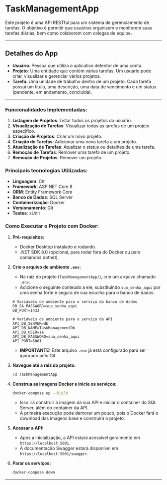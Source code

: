 # TaskManagementApp

Este projeto é uma API RESTful para um sistema de gerenciamento de tarefas. O objetivo é permitir que usuários organizem e monitorem suas tarefas diárias, bem como colaborem com colegas de equipe.

---

## Detalhes do App

* **Usuário**: Pessoa que utiliza o aplicativo detentor de uma conta.
* **Projeto**: Uma entidade que contém várias tarefas. Um usuário pode criar, visualizar e gerenciar vários projetos.
* **Tarefa**: Uma unidade de trabalho dentro de um projeto. Cada tarefa possui um título, uma descrição, uma data de vencimento e um status (pendente, em andamento, concluída).

---

### Funcionalidades Implementadas:

1.  **Listagem de Projetos**: Listar todos os projetos do usuário.
2.  **Visualização de Tarefas**: Visualizar todas as tarefas de um projeto específico.
3.  **Criação de Projetos**: Criar um novo projeto.
4.  **Criação de Tarefas**: Adicionar uma nova tarefa a um projeto.
5.  **Atualização de Tarefas**: Atualizar o status ou detalhes de uma tarefa.
6.  **Remoção de Tarefas**: Remover uma tarefa de um projeto.
7.  **Remoção de Projetos**: Remover um projeto.

### Principais tecnologias Utilizadas:

* **Linguagem**: C#
* **Framework**: ASP.NET Core 8
* **ORM**: Entity Framework Core
* **Banco de Dados**: SQL Server
* **Containerização**: Docker
* **Versionamento**: Git
* **Testes**: xUnit

### Como Executar o Projeto com Docker:

1.  **Pré-requisitos:**
    * Docker Desktop instalado e rodando.
    * .NET SDK 8.0 (opcional, para rodar fora do Docker ou para comandos dotnet).

2.  **Crie o arquivo de ambiente `.env`:**
    * Na raiz do projeto (`TaskManagementApp/`), crie um arquivo chamado `.env`.
    * Adicione o seguinte conteúdo a ele, substituindo `sua_senha_aqui` por uma senha forte e segura de sua escolha para o banco de dados:

    ```dotenv
    # Variáveis de ambiente para o serviço do banco de dados
    DB_SA_PASSWORD=sua_senha_aqui
    DB_PORT=1433

    # Variáveis de ambiente para o serviço da API
    API_DB_SERVER=db
    API_DB_NAME=TaskManagementDb
    API_DB_USER=sa
    API_DB_PASSWORD=sua_senha_aqui
    API_PORT=5001
    ```
    * **IMPORTANTE:** Este arquivo `.env` já está configurado para ser ignorado pelo Git.

3.  **Navegue até a raiz do projeto:**
    ```bash
    cd TaskManagementApp
    ```

4.  **Construa as imagens Docker e inicie os serviços:**
    ```bash
    docker-compose up --build
    ```
    * Isso irá construir a imagem da sua API e iniciar o container do SQL Server, além do container da API.
    * A primeira execução pode demorar um pouco, pois o Docker fará o download das imagens base e construirá o projeto.

5.  **Acessar a API:**
    * Após a inicialização, a API estará acessível geralmente em `https://localhost:5001`.
    * A documentação Swagger estará disponível em `https://localhost:5001/swagger`.

6.  **Parar os serviços:**
    ```bash
    docker-compose down
    ```

---